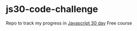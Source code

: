 # js30-code-challenge
Repo to track my progress in  [Javascript 30 day](https://javascript30.com/ "Javascript 30 day") Free course
